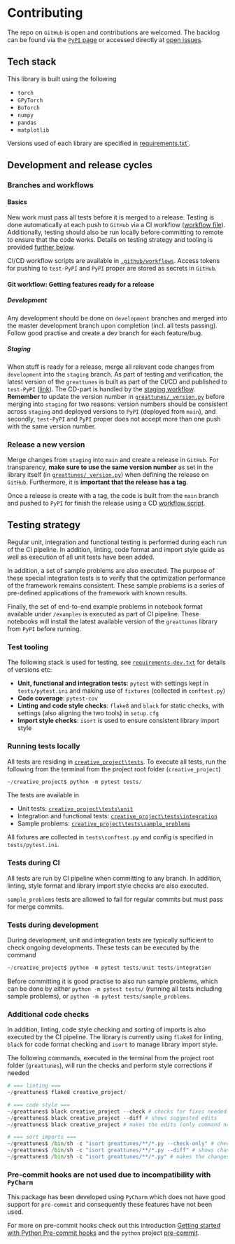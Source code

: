 # Contributing

The repo on `GitHub` is open and contributions are welcomed. The backlog can be found via the 
[`PyPI` page](https://pypi.org/project/greattunes/) or accessed directly at 
[open issues](https://github.com/svedel/greattunes/issues).

## Tech stack

This library is built using the following
* `torch`
* `GPyTorch`
* `BoTorch`
* `numpy`
* `pandas`
* `matplotlib`

Versions used of each library are specified in [requirements.txt`](requirements.txt).

## Development and release cycles

### Branches and workflows

#### Basics
New work must pass all tests before it is merged to a release. Testing is done automatically at each push to `GitHub` 
via a CI workflow ([workflow file](#.github/workflows/testing.yml)). Additionally, testing should also be run 
locally before committing to remote to ensure that the code works. Details on testing strategy and tooling is provided 
[further below](#testing-strategy).

CI/CD workflow scripts are available in [`.github/workflows`](#.github/workflows). Access tokens for pushing to 
`test-PyPI` and `PyPI` proper are stored as secrets in `GitHub`.

#### Git workflow: Getting features ready for a release 

##### Development
Any development should be done on `development` branches and merged into the master development branch upon completion 
(incl. all tests passing). Follow good practise and create a dev branch for each feature/bug.

##### Staging
When stuff is ready for a release, merge all relevant code changes from `development` into the `staging` branch. 
As part of testing and verification, the latest version of the `greattunes` is built as part of the CI/CD and published 
to `test-PyPI` ([link](https://test.pypi.org/project/greattunes/)). The CD-part is handled by the 
[staging workflow](#.github/workflows/staging.workflow.yml). **Remember** to update the version number in 
[`greattunes/_version.py`](#greattunes/_version.py) before merging into `staging` for two reasons: version numbers 
should be consistent across `staging` and deployed versions to `PyPI` (deployed from `main`), and secondly, `test-PyPI`
and `PyPI` proper does not accept more than one push with the same version number.

### Release a new version 

Merge changes from `staging` into `main` and create a release in `GitHub`. For transparency, **make sure to use the same
version number** as set in the library itself (in [`greattunes/_version.py`](#greattunes/_version.py)) when defining the 
release on `GitHub`. Furthermore, it is **important that the release has a tag**.

Once a release is create with a tag, the code is built from the `main` branch and pushed to `PyPI` for finish the 
release using a CD [workflow script](#.github/workflows/prod.workflow.yml).

## Testing strategy

Regular unit, integration and functional testing is performed during each run of the CI pipeline. In addition, linting, 
code format and import style guide as well as execution of all unit tests have been added.

In addition, a set of sample problems are also executed. The purpose of these special integration tests is to verify
that the optimization performance of the framework remains consistent. These sample problems is a series of pre-defined
applications of the framework with known results.

Finally, the set of end-to-end example problems in notebook format available under `/examples` is executed as part of
CI pipeline. These notebooks will install the latest available version of the `greattunes` library from `PyPI` before 
running.

### Test tooling

The following stack is used for testing, see [`requirements-dev.txt`](requirements-dev.txt) for details of versions etc:
* **Unit, functional and integration tests**: `pytest` with settings kept in `tests/pytest.ini` and making use of `fixtures` 
  (collected in `conftest.py`)
* **Code coverage**: `pytest-cov`
* **Linting and code style checks**: `flake8` and `black` for static checks, with settings (also aligning the two tools) 
  in  `setup.cfg`
* **Import style checks**: `isort` is used to ensure consistent library import style

### Running tests locally

All tests are residing in [`creative_project\tests`](tests). To execute all tests, run the following from the terminal 
from the project root folder (`creative_project`)
```python
~/creative_project$ python -m pytest tests/
```

The tests are available in 
* Unit tests: [`creative_project\tests\unit`](tests/unit)
* Integration and functional tests: [`creative_project\tests\integration`](tests/integration)
* Sample problems: [`creative_project\tests\sample_problems`](tests/sample_problems)

All fixtures are collected in `tests\conftest.py` and config is specified in `tests/pytest.ini`.

### Tests during CI
All tests are run by CI pipeline when committing to any branch. In addition, linting, style format and library import
style checks are also executed.

`sample_problems` tests are allowed to fail for regular commits but must pass for merge commits.

### Tests during development
During development, unit and integration tests are typically sufficient to check ongoing developments. These tests can
be executed by the command
```python
~/creative_project$ python -m pytest tests/unit tests/integration
```
Before committing it is good practise to also run sample problems, which can be done by either `python -m pytest tests/`
(running all tests including sample problems), or `python -m pytest tests/sample_problems`.

### Additional code checks 
In addition, linting, code style checking and sorting of imports is also executed by the CI pipeline. The library is
currently using `flake8` for linting, `black` for code format checking and `isort` to manage library import style.

The following commands, executed in the terminal from the project root folder (`greattunes`), will run the checks 
and perform style corrections if needed
```python
# === linting ===
~/greattunes$ flake8 creative_project/

# === code style ===
~/greattunes$ black creative_project --check # checks for fixes needed
~/greattunes$ black creative_project --diff # shows suggested edits
~/greattunes$ black creative_project # makes the edits (only command needed to update the code)

# === sort imports ===
~/greattunes$ /bin/sh -c "isort greattunes/**/*.py --check-only" # checks for sorting opportunities
~/greattunes$ /bin/sh -c "isort greattunes/**/*.py --diff" # shows changes that could be done
~/greattunes$ /bin/sh -c "isort greattunes/**/*.py" # makes the changes (only command needed to update the code)
```

### Pre-commit hooks are not used due to incompatibility with `PyCharm`
This package has been developed using `PyCharm` which does not have good support for `pre-commit` and consequently these 
features have not been used.

For more on pre-commit hooks check out this introduction 
[Getting started with Python Pre-commit hooks](https://towardsdatascience.com/getting-started-with-python-pre-commit-hooks-28be2b2d09d5) 
and the `python` project [pre-commit](https://pre-commit.com/#intro).